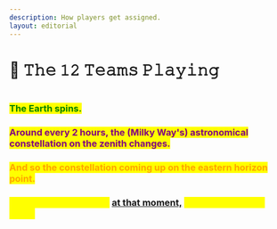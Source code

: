 ```yaml
---
description: How players get assigned.
layout: editorial
---
```


# 🌟 𝚃𝚑𝚎 𝟷𝟸 𝚃𝚎𝚊𝚖𝚜 𝙿𝚕𝚊𝚢𝚒𝚗𝚐

<figure><img src="../../../../../.gitbook/assets/pexels-btgl-♡-19780618.jpg" alt=""><figcaption></figcaption></figure>

### <mark style="color:green;">**The Earth spins.**</mark>

### <mark style="color:purple;">**Around every 2 hours, the (Milky Way's) astronomical constellation on the zenith changes.**</mark>

### <mark style="color:orange;">**And so the constellation coming up on the eastern horizon point.**</mark>

### <mark style="color:yellow;">**Whoever is being born**</mark> [at that moment,](../../../astrology/the-usdchoice-of-astrology/the-hubble-chart-thc/your-team-and-your-appearance.md) <mark style="color:yellow;">**is assigned to that team.**</mark>
